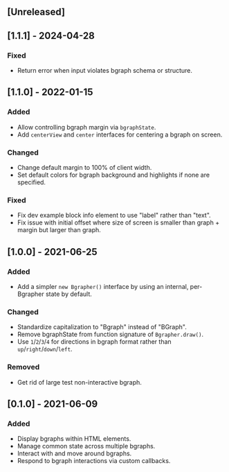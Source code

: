 ## [Unreleased]

## [1.1.1] - 2024-04-28

### Fixed
- Return error when input violates bgraph schema or structure.

## [1.1.0] - 2022-01-15

### Added
- Allow controlling bgraph margin via `bgraphState`.
- Add `centerView` and `center` interfaces for centering a bgraph on screen.

### Changed
- Change default margin to 100% of client width.
- Set default colors for bgraph background and highlights if none are specified.

### Fixed
- Fix dev example block info element to use "label" rather than "text".
- Fix issue with initial offset where size of screen is smaller than graph + margin but larger than graph.

## [1.0.0] - 2021-06-25

### Added
- Add a simpler `new Bgrapher()` interface by using an internal, per-Bgrapher state by default.

### Changed
- Standardize capitalization to "Bgraph" instead of "BGraph".
- Remove bgraphState from function signature of `Bgrapher.draw()`.
- Use `1`/`2`/`3`/`4` for directions in bgraph format rather than `up`/`right`/`down`/`left`.

### Removed
- Get rid of large test non-interactive bgraph.

## [0.1.0] - 2021-06-09

### Added
- Display bgraphs within HTML elements.
- Manage common state across multiple bgraphs.
- Interact with and move around bgraphs.
- Respond to bgraph interactions via custom callbacks.
